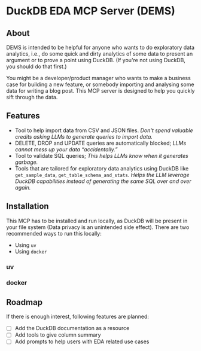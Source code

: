 # DuckDB EDA MCP Server (DEMS)

## About

DEMS is intended to be helpful for anyone who wants to do exploratory data analytics, i.e., do some quick and dirty
analytics of some data to present an argument or to prove a point using DuckDB. (If you're not using DuckDB, you should
do that first.)

You might be a developer/product manager who wants to make a business case for building a new feature, or somebody
importing and analysing some data for writing a blog post. This MCP server is designed to help you quickly sift through
the data.

## Features

- Tool to help import data from CSV and JSON files. *Don't spend valuable credits asking LLMs to generate queries to
  import data.*
- DELETE, DROP and UPDATE queries are automatically blocked; *LLMs cannot mess up your data “accidentally.”*
- Tool to validate SQL queries; *This helps LLMs know when it generates garbage.*
- Tools that are tailored for exploratory data analytics using DuckDB like `get_sample_data`,
  `get_table_schema_and_stats`. *Helps the LLM leverage DuckDB capabilities instead of generating the same SQL over and
  over again.*

## Installation

This MCP has to be installed and run locally, as DuckDB will be present in your file system (Data privacy is an
unintended side effect). There are two recommended ways to run this locally:

- Using `uv`
- Using `docker`

### uv

### docker

## Roadmap

If there is enough interest, following features are planned:

- [ ] Add the DuckDB documentation as a resource
- [ ] Add tools to give column summary
- [ ] Add prompts to help users with EDA related use cases